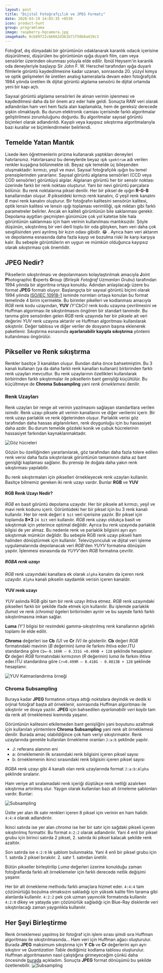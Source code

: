 ```yaml
---
layout: post
title: "Dijital Fotoğrafçılık ve JPEG Formatı"
date: 2020-03-19 14:03:35 +0530
icon: product-hunt
group: programlama
image: raspberry-hqcamera.jpg
imagehash: 0cb89f22cb6662d361b71f58b8a419c3
---
```


Fotoğraf, dış dünyadaki bir görüntünün odaklanarak karanlık odacık içerisine düşürülmesi,
 düşürülen bu görüntünün ışığa duyarlı film, cam veya sensörler üzerinden okunması yoluyla
elde edilir. İbnül Heysem'in karanlık oda deneyleriyle başlayıp Sir John F. W. Herschel
tarafından ışığa duyarlı filmlerle görüntü kaydedilmesine kadar uzanan, sonrasında 20. yüzyıl
kimya ve optik gelişmeleri ile üretilen analog kameralarla devam eden fotoğrafçılık
1984 yılında üretilen ilk dijital görüntü algılama sensörü ile dijital ortamda yeni bir
kapı açtı.

Sayısal görüntü algılama sensörleri ile alınan verinin işlenmesi ve kaydedilmesi
daha da bir önem arz eder hale geldi. Sonuçta RAW veri olarak adlandırılan ham veri hem
fazla alan kaplamakta, hem de gereksiz derecede şişkin olmaktaydı. Bu durum elektronik
camiası içerisinde farklı algoritmalar geliştirilmesi zorunluluğunu doğurdu. Bu algoritmalar
sayısal görüntü biçimleri olarak adlandırıldı. Kayıplı veya kayıpsız sıkıştırma algoritmalarıyla
bazı kurallar ve biçimlendirmeler belirlendi.

Temelde Yatan Mantık
--------------------

Lisede iken öğretmenlerin prizma kullanarak yaptıkları deneyleri hatırlarsınız.
Hatırlarsanız bu deneylerde beyaz ışık `spektrum` adı verilen renkler kuşağına bölünmekte idi.
Beyaz ışık temelde üç bileşenden oluşmaktadır: kırmızı, yeşil ve mavi. Sayısal fotoğrafçılık
ışığın bu temel prensiplerinden yararlanır. Sayısal görüntü algılama sensörleri (CCD veya COD sensörler)
görüntüyü algılar. Algılanan görüntü her bir sensör noktası üzerinde farklı bir renk noktası oluşturur.
Yani bir nevi görüntü parçalara bölünür. Bu renk noktalarına piksel denilir. Her bir piksel de ışığın
**R-G-B** kanallarından oluşur. *R* pikseldeki kırmızı renk kanalını, *G* yeşil renk kanalını
*B* mavi renk kanalını oluşturur. Bir fotoğrafın kalitesini sensörün kalitesi, optik lensin
kalitesi ve lensin ışığı toplaması verimliliği, ışık miktarı gibi farklı parametreler belirler.
Ancak en kaliteli görüntünün bile saklanması gerekir. Depolama aygıtları geçmişten günümüze
çok yol katetse bile hala görüntünün saklanması için ham verinin kullanılması mantıksızdır.
Şöyle düşünün, sıkıştırılmış bir veri derli toplu bir oda gibiyken, ham veri daha çok
sevgilisinden yeni ayrılmış bir kızın odası gibidir. :joy: . Ayrıca ham veri aktarım ve depolanma
esnasında daha fazla kayıp ve bozulma riski ile karşı karşıya kalır. Bu sebeple görüntülerin
en uygun ve mümkün olduğunca kayıpsız olarak sıkıştırması çok önemlidir.

JPEG Nedir?
-----------

Piksellerin sıkıştırılması ve depolanmasını kolaylaştırılmak amacıyla **J**oint **P**hotographic
**E**xperts **G**roup (*Birleşik Fotoğraf Uzmanları Grubu*) tarafından 1994 yılında bir algoritma
ortaya konuldu. Adından anlaşılacağı üzere bu format **JPEG** formatı oluyor. Başlangıçta bir sayısal
görüntü biçimi olarak 1994 yılında [ISO/IEC 10918-1](https://www.iso.org/standard/18902.html) isminde
normları ortaya konulan bu format temelinde 4 birim içermekte. Bu birimler pikelleri
ve kodlanması amacıyla *RGB* renk kodu uzayından, **YUV** *(Y'CbCr)*
renk kodu uzayına çevrilmesini ve Huffman algoriması ile sıkıştırılmasını öngören bir
standart tanımıdır. Bu tanıma göre sensörden gelen *RGB* renk uzayında her bir piksele ait veri değerini
*YUV* renk uzayına aktarılır ve Huffman algoritması kullanılarak sıkıştırılır. Değer tablosu
ve diğer veriler de dosyanın başına eklenerek paketlenir. Sıkıştırma esnasında **ayarlanabilir kayıpla sıkıştırma**
yöntemi kullanılıması öngörülür.

## Pikseller ve Renk sıkıştırma
Renkler basitçe 3 kanaldan oluşur. Bundan daha önce bahsetmiştim. Bu 3 kanalı kullanan (ya da daha farklı renk
kanalları kullanan) birbirinden farklı renk uzayları mevcuttur. Bu renk uzaylarının özellikleri kullanılarak
birbirinden farklı sıkıştırmalar ile piksellerin bant genişliği küçültülür. Bu küçültmeye de **Chroma Subsampling**
yani *renk örneklemesi* denilir.

### Renk Uzayları
Renk uzayları bir renge ait verinin yazılmasını sağlayan standartlara verilen isimdir. Renk uzayı piksele ait
verinin kanallarını ve diğer verilerini içerir. Bir renk uzayı parlaklık ve renk öğelerinden oluşur.
Parlaklık verisi göz tarafından daha hassas algılanılırken, renk doygunluğu için bu hassasiyet daha azdır.
Bu durum temelde gözdeki konik ve çubuk hücrelerinin hassasiyet farkından kaynaklanmaktadır.

![Göz hücreleri](/assets/img/jpeg_pic/rod_and_cones.jpg)

Gözün bu özelliğinden yararlanılarak, göz tarafından daha fazla tolere edilen renk verisi daha fazla
sıkıştırılarak görüntünün tamamının daha az bant genişliği kaplaması sağlanır. Bu prensip ile doğala
daha yakın renk sıkıştırması yapılabilir.

Bu renk sıkıştırmaları için pikselleri örnekleyecek renk uzayları kullanılır. Basitçe bilmemiz gereken
iki renk uzayı vardır. Bunlar **RGB** ve  **YUV**

#### RGB Renk Uzayı Nedir?
*RGB* en basit görüntü depolama uzayıdır. Her bir piksele ait kırmızı, yeşil ve mavi renk kodunu içerir.
Görüntüdeki her bir piksel için bu 3 renk kanalı kullanılır. Her bir renk değeri `8 bit` veri içerisine
yazılır. Bir piksel için toplamda **8*3** `24 bit` veri kullanılır. *RGB* renk uzayı oldukça basit ve sıkıştırmak
için yeterince optimal değildir. Ayrıca bu renk uzayında parlaklık bilgisi de yer almaz. Bu nedenle
renk ve parlaklık bilgisini ayrı ayrı sıkıştırmak mümkün değildir. Bu sebeple RGB renk uzayı pikseli
ham halinden dönüştürmek için kullanılır. Televizyonculuk ve dijital veri işleme uygulamalarında
depolanacak veri *RGB*'den *YUYV* formatına dönüşüm yapılır. İşlenmesi esnasında da *YUYV*'den
*RGB* formatına çevrilir.

##### RGBA renk uzayı
*RGB* renk uzayındaki kanallara ek olarak `alpha` kanalını da içeren renk uzayıdır. `Alpha` kanalı
pikselin saydamlık verisin içeren kanaldır.

#### YUV renk uzayı
*YUV* aslında RGB gibi tam bir renk uzayı ihtiva etmez. *RGB* renk uzayındaki pikselleri farklı bir
şekilde ifade etmek için kullanılır. Bu işlemde parlaklık *(luma)* ve renk *(chroma)* ögeleri birbirinden
ayrılır ve bu sayede farklı farklı sıkıştırılmasına imkan sağlar.

**Luma** *(Y')* bilgisi bir resimdeki gamma-sıkıştırılmış renk kanallarının ağırlıklı toplamı ile elde edilir.

**Chroma** değerleri ise **Cb** *(U)* ve **Cr** *(V)* ile gösterilir.
**Cb** değeri *RGB* formatındaki mavinin (*B* değerinin) *luma* ile farkını ihtiva eder.ITU standardına göre
`Cb=-0.169R – 0.331G +0.499B + 128` şeklinde hesaplanır.
**Cr** değeri *RGB* formatındaki kırmızının (*R* değerinin) *luma* ile farkını ihtiva eder.ITU standardına göre
`Cr=0.499R – 0.418G - 0.0813B + 128` şeklinde hesaplanır.

![YUV Katmanlandırma örneği](/assets/img/jpeg_pic/yuv_example.jpg)

### Chroma Subsampling
Buraya kadar **JPEG** formatının ortaya attığı noktalara deyindik ve dedik ki orjinal fotoğraf başta alt örneklenir,
sonrasında Huffman algoritması ile sıkıştırılır ve dosya yazılır. **JPEG** için bahsedilen *ayarlanabilir veri kaybı*
tam da renk alt örneklemesi kısmında yaşanır.

Görüntünün kalitesini etkilemeden bant genişliğini yani boyutunu azaltmak için kullanılan yöntemlere
**Chroma Subsampling** yani renk alt örneklemesi denilir. Burada amaç olabildiğince çok ham veriyi
sıkıştırmaktır. Renk uzaylarında genelde kullanılan örnekleme oranları `J:a:b` şeklinde yapılır.

* J: referans alanının eni
* a: örneklemenin ilk sırasındaki renk bilgisini içeren piksel sayısı
* b: örneklemenin ikinci sırasındaki renk bilgisini içeren piksel sayısı

*RGBA* renk uzayı gibi 4 kanallı olan renk uzaylarında format `J:a:b:Alpha` şeklinde sıralanır.

Ham veriye ait sıralamadaki renk içeriği düştükçe renk netliği azalırken sıkıştırma artırılmış olur.
Yaygın olarak kullanılan bazı alt örneleme şablonları vardır.
Bunlar:

![Subsampling](/assets/img/jpeg_pic/subsampling.jpg)

Üstte yer alan ilk satır renkleri içeren 8 piksel için verinin en ham halidir. `4:4:4` olarak adlandırılır.

İkinci satırda ise yer alan *chroma* ise her bir satır için sağdaki pikseli içeren sıkıştırılmış formattır.
Bu format `4:2:2` olarak adlandırılır. Yani 4 enli bir piksel grubu için birinci satırda 2 piksel, 2. satırda
iki piksel kalacak şekilde renk azaltılır.

Son satırda ise `4:2:0` lık şablom bulunmakta. Yani 4 enli bir piksel grubu için 1. satırda 2 piksel bırakılır.
2. satır 1. satırdan üretilir.

Bütün pikseller birleştirilip *Luma* değerleri üzerine konulduğu zaman fotoğraflarda farklı alt örneklemeler için
farklı derecede netlik değişimi yaşanır.

Her bir alt örnekleme methodu farklı amaçlara hizmet eder. `4:4:4` tam çözünürlüğü bozulma olmaksızın sakladığı için
yüksek kalite film tarama gibi alanlarda kullanılır.
`4:2:2` pek çok uzman yayıncılık formatında kullanılır. `4:2:0` dikey ve yatayda yarı çözünürlük sağladığı için
Blue-Ray disklerde veri sıkıştırılacağı zaman yaygınlıkla kullanılır.

## Her Şeyi Birleştirme
Renk örneklemesi yapılmış bir fotoğraf için işlem sırası şimdi sıra Huffman algoritması ile sıkıştırılmasında...
Ham veri için Huffman ağacı oluşturulur. Burada **JPEG** maksimum sıkıştırma için **Y** **Cb** ve **Cr** değerlerini
ayrı ayrı sıkıştırır ve *Quantization Table* dediğimiz kodlama tablosu oluşturulur. Huffman algoritmasının nasıl
çalıştığına girmeyeceğim çünkü daha öncesinde [burada](https://zaryob.github.io/2020/03/19/Huffman-Algoritmasi.html) açıkladım.
Sonuçta **JPEG** format dönüşümü bu şekilde özetlenebilir.
![Subsampling](/assets/img/jpeg_pic/encode_decode.png)
